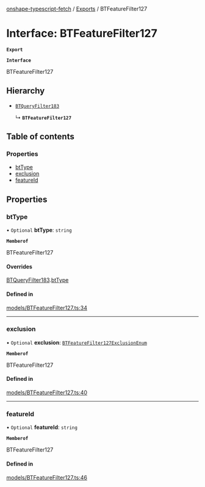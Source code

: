 [onshape-typescript-fetch](../README.md) / [Exports](../modules.md) / BTFeatureFilter127

# Interface: BTFeatureFilter127

**`Export`**

**`Interface`**

BTFeatureFilter127

## Hierarchy

- [`BTQueryFilter183`](BTQueryFilter183.md)

  ↳ **`BTFeatureFilter127`**

## Table of contents

### Properties

- [btType](BTFeatureFilter127.md#bttype)
- [exclusion](BTFeatureFilter127.md#exclusion)
- [featureId](BTFeatureFilter127.md#featureid)

## Properties

### btType

• `Optional` **btType**: `string`

**`Memberof`**

BTFeatureFilter127

#### Overrides

[BTQueryFilter183](BTQueryFilter183.md).[btType](BTQueryFilter183.md#bttype)

#### Defined in

[models/BTFeatureFilter127.ts:34](https://github.com/toebes/onshape-typescript-fetch/blob/3e11ae1/models/BTFeatureFilter127.ts#L34)

___

### exclusion

• `Optional` **exclusion**: [`BTFeatureFilter127ExclusionEnum`](../modules.md#btfeaturefilter127exclusionenum-1)

**`Memberof`**

BTFeatureFilter127

#### Defined in

[models/BTFeatureFilter127.ts:40](https://github.com/toebes/onshape-typescript-fetch/blob/3e11ae1/models/BTFeatureFilter127.ts#L40)

___

### featureId

• `Optional` **featureId**: `string`

**`Memberof`**

BTFeatureFilter127

#### Defined in

[models/BTFeatureFilter127.ts:46](https://github.com/toebes/onshape-typescript-fetch/blob/3e11ae1/models/BTFeatureFilter127.ts#L46)
